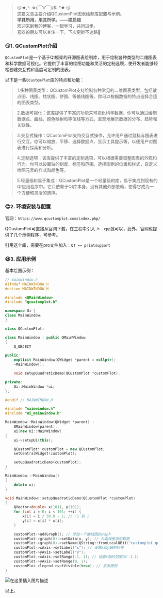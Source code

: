 > 😏*★,°*:.☆(￣▽￣)/$:*.°★* 😏  
>  这篇文章主要介绍QCustomPlot图表绘制库配置与示例。  
>  **学其所用，用其所学。——梁启超**  
>  欢迎来到我的博客，一起学习，共同进步。  
>  喜欢的朋友可以关注一下，下次更新不迷路🥞

### 😏1. QCustomPlot介绍

`QCustomPlot`是一个基于Qt框架的开源图表绘制库，用于绘制各种类型的二维图表和科学数据可视化。它提供了丰富的绘图功能和灵活的定制选项，使开发者能够轻松创建交互式和高度可定制的图表。

以下是一些`QCustomPlot`库的特点和功能：

> 1.多种图表类型：QCustomPlot支持绘制各种常见的二维图表类型，包括散点图、线图、柱状图、饼图、等值线图等。你可以根据数据的特点选择合适的图表类型。
 
> 2.数据可视化：该库提供了丰富的功能来可视化科学数据。你可以通过绘制数据点、曲线、颜色映射和等值线等方式，直观地展示数据的分布、趋势和关联性。

> 3.交互式操作：QCustomPlot支持交互式操作，允许用户通过鼠标与图表进行交互。你可以缩放、平移、选择数据点、显示工具提示等，以便用户对图表进行探索和分析。

> 4.定制选项：该库提供了丰富的定制选项，可以根据需要调整图表的外观和行为。你可以设置轴的刻度、标签和范围，选择图例的位置和样式，自定义绘图元素的样式和颜色等。

> 5.轻量级和易于集成：QCustomPlot是一个轻量级的库，易于集成到现有的Qt应用程序中。它只依赖于Qt库本身，没有其他外部依赖，使得它成为一个方便和灵活的选择。

### 😊2. 环境安装与配置

官网：`https://www.qcustomplot.com/index.php/`

QCustomPlot可直接从官网下载，在工程中引入`.h .cpp`就可以，此外，官网也提供了几个示例程序，可参考。

引用这个库，需要在pro文件加入：`QT += printsupport`

### 😆3. 应用示例

基本绘图示例：

```cpp
// mainwindow.h
#ifndef MAINWINDOW_H
#define MAINWINDOW_H

#include <QMainWindow>
#include "qcustomplot.h"

namespace Ui {
class MainWindow;
}

class QCustomPlot;

class MainWindow : public QMainWindow
{
    Q_OBJECT

public:
    explicit MainWindow(QWidget *parent = nullptr);
    ~MainWindow();

    void setupQuadraticDemo(QCustomPlot *customPlot);

private:
    Ui::MainWindow *ui;
};

#endif // MAINWINDOW_H

```


```cpp
#include "mainwindow.h"
#include "ui_mainwindow.h"

MainWindow::MainWindow(QWidget *parent) :
    QMainWindow(parent),
    ui(new Ui::MainWindow)
{
    ui->setupUi(this);

    QCustomPlot* customPlot = new QCustomPlot;
    setCentralWidget(customPlot);

    setupQuadraticDemo(customPlot);
}

MainWindow::~MainWindow()
{
    delete ui;
}

void MainWindow::setupQuadraticDemo(QCustomPlot *customPlot)
{
    QVector<double> x(101), y(101);
    for (int i = 0; i < 101; ++i) {
        x[i] = i / 50.0 - 1; // -1 到 1
        y[i] = x[i] * x[i];
    }

    customPlot->addGraph(); // 添加一个曲线图QGraph
    customPlot->graph(0)->setData(x, y); // 为曲线图添加数据
    customPlot->graph(0)->setName(QString::fromLocal8Bit("customplot_quadratic_demo")); // 设置曲线图的名字
    customPlot->xAxis->setLabel("x"); // 设置x和y轴的标签
    customPlot->yAxis->setLabel("y");
    customPlot->xAxis->setRange(-1, 1); // 设置x轴的范围为(-1,1)
    customPlot->yAxis->setRange(0, 1);
    customPlot->legend->setVisible(true); // 显示图例
}

```

![在这里插入图片描述](https://img-blog.csdnimg.cn/direct/22521e3a157949168ffaab6cc7f842bc.png)


以上。

